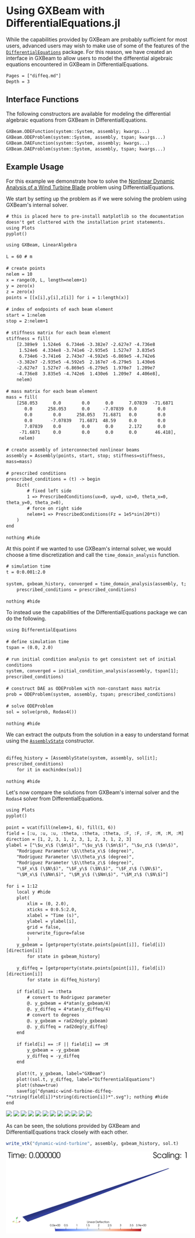 # Using GXBeam with DifferentialEquations.jl

While the capabilities provided by GXBeam are probably sufficient for most users, advanced users may wish to make use of some of the features of the [`DifferentialEquations`](https://github.com/SciML/DifferentialEquations.jl) package.  For this reason, we have created an interface in GXBeam to allow users to model the differential algebraic equations encountered in GXBeam in DifferentialEquations.

```@contents
Pages = ["diffeq.md"]
Depth = 3
```

## Interface Functions

The following constructors are available for modeling the differential algebraic equations from GXBeam in DifferentialEquations.

```@docs
GXBeam.ODEFunction(system::System, assembly; kwargs...)
GXBeam.ODEProblem(system::System, assembly, tspan; kwargs...)
GXBeam.DAEFunction(system::System, assembly; kwargs...)
GXBeam.DAEProblem(system::System, assembly, tspan; kwargs...)
```

## Example Usage

For this example we demonstrate how to solve the [Nonlinear Dynamic Analysis of a Wind Turbine Blade](@ref) problem using DifferentialEquations.

We start by setting up the problem as if we were solving the problem using GXBeam's internal solver.

```@setup diffeq
# this is placed here to pre-install matplotlib so the documentation doesn't get cluttered with the installation print statements.
using Plots
pyplot()
```

```@example diffeq
using GXBeam, LinearAlgebra

L = 60 # m

# create points
nelem = 10
x = range(0, L, length=nelem+1)
y = zero(x)
z = zero(x)
points = [[x[i],y[i],z[i]] for i = 1:length(x)]

# index of endpoints of each beam element
start = 1:nelem
stop = 2:nelem+1

# stiffness matrix for each beam element
stiffness = fill(
    [2.389e9  1.524e6  6.734e6 -3.382e7 -2.627e7 -4.736e8
     1.524e6  4.334e8 -3.741e6 -2.935e5  1.527e7  3.835e5
     6.734e6 -3.741e6  2.743e7 -4.592e5 -6.869e5 -4.742e6
    -3.382e7 -2.935e5 -4.592e5  2.167e7 -6.279e5  1.430e6
    -2.627e7  1.527e7 -6.869e5 -6.279e5  1.970e7  1.209e7
    -4.736e8  3.835e5 -4.742e6  1.430e6  1.209e7  4.406e8],
    nelem)

# mass matrix for each beam element
mass = fill(
    [258.053      0.0        0.0      0.0      7.07839  -71.6871
       0.0      258.053      0.0     -7.07839  0.0        0.0
       0.0        0.0      258.053   71.6871   0.0        0.0
       0.0       -7.07839   71.6871  48.59     0.0        0.0
       7.07839    0.0        0.0      0.0      2.172      0.0
     -71.6871     0.0        0.0      0.0      0.0       46.418],
     nelem)

# create assembly of interconnected nonlinear beams
assembly = Assembly(points, start, stop; stiffness=stiffness, mass=mass)

# prescribed conditions
prescribed_conditions = (t) -> begin
    Dict(
        # fixed left side
        1 => PrescribedConditions(ux=0, uy=0, uz=0, theta_x=0, theta_y=0, theta_z=0),
        # force on right side
        nelem+1 => PrescribedConditions(Fz = 1e5*sin(20*t))
    )
end

nothing #hide
```

At this point if we wanted to use GXBeam's internal solver, we would choose a time discretization and call the `time_domain_analysis` function.

```@example diffeq
# simulation time
t = 0:0.001:2.0

system, gxbeam_history, converged = time_domain_analysis(assembly, t;
    prescribed_conditions = prescribed_conditions)

nothing #hide
```

To instead use the capabilities of the DifferentialEquations package we can do the following.

```@example diffeq
using DifferentialEquations

# define simulation time
tspan = (0.0, 2.0)

# run initial condition analysis to get consistent set of initial conditions
system, converged = initial_condition_analysis(assembly, tspan[1]; prescribed_conditions)

# construct DAE as ODEProblem with non-constant mass matrix
prob = ODEProblem(system, assembly, tspan; prescribed_conditions)

# solve ODEProblem
sol = solve(prob, Rodas4())

nothing #hide
```

We can extract the outputs from the solution in a easy to understand format using the [`AssemblyState`](@ref) constructor.

```@example diffeq

diffeq_history = [AssemblyState(system, assembly, sol[it]; prescribed_conditions)
    for it in eachindex(sol)]

nothing #hide
```

Let's now compare the solutions from GXBeam's internal solver and the `Rodas4` solver from DifferentialEquations.

```@example diffeq
using Plots
pyplot()

point = vcat(fill(nelem+1, 6), fill(1, 6))
field = [:u, :u, :u, :theta, :theta, :theta, :F, :F, :F, :M, :M, :M]
direction = [1, 2, 3, 1, 2, 3, 1, 2, 3, 1, 2, 3]
ylabel = ["\$u_x\$ (\$m\$)", "\$u_y\$ (\$m\$)", "\$u_z\$ (\$m\$)",
    "Rodriguez Parameter \$\\theta_x\$ (degree)",
    "Rodriguez Parameter \$\\theta_y\$ (degree)",
    "Rodriguez Parameter \$\\theta_z\$ (degree)",
    "\$F_x\$ (\$N\$)", "\$F_y\$ (\$N\$)", "\$F_z\$ (\$N\$)",
    "\$M_x\$ (\$Nm\$)", "\$M_y\$ (\$Nm\$)", "\$M_z\$ (\$N\$)"]

for i = 1:12
    local y #hide
    plot(
        xlim = (0, 2.0),
        xticks = 0:0.5:2.0,
        xlabel = "Time (s)",
        ylabel = ylabel[i],
        grid = false,
        overwrite_figure=false
        )
    y_gxbeam = [getproperty(state.points[point[i]], field[i])[direction[i]]
        for state in gxbeam_history]

    y_diffeq = [getproperty(state.points[point[i]], field[i])[direction[i]]
        for state in diffeq_history]

    if field[i] == :theta
        # convert to Rodriguez parameter
        @. y_gxbeam = 4*atan(y_gxbeam/4)
        @. y_diffeq = 4*atan(y_diffeq/4)
        # convert to degrees
        @. y_gxbeam = rad2deg(y_gxbeam)
        @. y_diffeq = rad2deg(y_diffeq)
    end

    if field[i] == :F || field[i] == :M
        y_gxbeam = -y_gxbeam
        y_diffeq = -y_diffeq
    end

    plot!(t, y_gxbeam, label="GXBeam")
    plot!(sol.t, y_diffeq, label="DifferentialEquations")
    plot!(show=true)
    savefig("dynamic-wind-turbine-diffeq-"*string(field[i])*string(direction[i])*".svg"); nothing #hide
end
```

![](dynamic-wind-turbine-diffeq-u1.svg)
![](dynamic-wind-turbine-diffeq-u2.svg)
![](dynamic-wind-turbine-diffeq-u3.svg)
![](dynamic-wind-turbine-diffeq-theta1.svg)
![](dynamic-wind-turbine-diffeq-theta2.svg)
![](dynamic-wind-turbine-diffeq-theta3.svg)
![](dynamic-wind-turbine-diffeq-F1.svg)
![](dynamic-wind-turbine-diffeq-F2.svg)
![](dynamic-wind-turbine-diffeq-F3.svg)
![](dynamic-wind-turbine-diffeq-M1.svg)
![](dynamic-wind-turbine-diffeq-M2.svg)
![](dynamic-wind-turbine-diffeq-M3.svg)

As can be seen, the solutions provided by GXBeam and DifferentialEquations track closely with each other.

```julia
write_vtk("dynamic-wind-turbine", assembly, gxbeam_history, sol.t)
```

![](dynamic-wind-turbine.gif)

